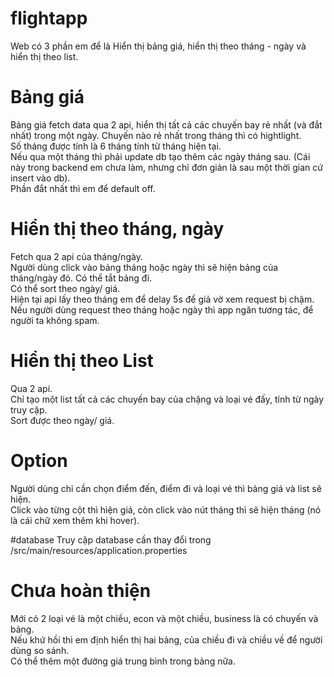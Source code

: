 # flightapp
Web có 3 phần em để là Hiển thị bảng giá, hiển thị theo tháng - ngày và hiển thị theo list.
# Bảng giá
Bảng giá fetch data qua 2 api, hiển thị tất cả các chuyến bay rẻ nhất (và đắt nhất) trong một ngày. Chuyến nào rẻ nhất trong tháng thì có hightlight.\
Số tháng được tính là 6 tháng tính từ tháng hiện tại.\
Nếu qua một tháng thì phải update db tạo thêm các ngày tháng sau. (Cái này trong backend em chưa làm, nhưng chỉ đơn giản là sau một thời gian cứ insert vào db).\
Phần đắt nhất thì em để default off.
# Hiển thị theo tháng, ngày
Fetch qua 2 api của tháng/ngày.\
Người dùng click vào bảng tháng hoặc ngày thì sẽ hiện bảng của tháng/ngày đó.
Có thể tắt bảng đi.\
Có thể sort theo ngày/ giá.\
Hiện tại api lấy theo tháng em để delay 5s để giả vờ xem request bị chậm. Nếu người dùng request theo tháng hoặc ngày thì app ngăn tương tác, để người ta không spam.
# Hiển thị theo List
Qua 2 api.\
Chỉ tạo một list tất cả các chuyến bay của chặng và loại vé đấy, tính từ ngày truy cập.\
Sort được theo ngày/ giá.
# Option
Người dùng chỉ cần chọn điểm đến, điểm đi và loại vé thì bảng giá và list sẽ hiện.\
Click vào từng cột thì hiện giá, còn click vào nút tháng thì sẽ hiện tháng (nó là cái chữ xem thêm khi hover).

#database
Truy cập database cần thay đổi trong /src/main/resources/application.properties

# Chưa hoàn thiện
Mới có 2 loại vé là một chiều, econ và một chiều, business là có chuyến và bảng.\
Nếu khứ hồi thì em định hiển thị hai bảng, của chiều đi và chiều về để người dùng so sánh.\
Có thể thêm một đường giá trung bình trong bảng nữa.
